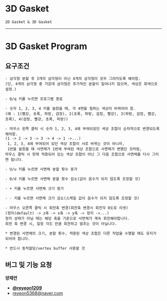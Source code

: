 # 3D Gasket

```
2D Gasket & 3D Gasket
```

* * *

# 3D Gasket Program

## 요구조건
```
- 삼각형 분할 후 3개의 삼각형이 아닌 4개의 삼각형이 모두 그려지도록 해야함.
(단, 4개의 삼각형 중 가운데 삼각형은 추가적인 분할이 일어나지 않으며, 색상은 회색으로 설정.)

- Q/q 키를 누르면 프로그램 종료

- 숫자 1, 2, 3, 4 키를 눌렀을 때, 각 4면을 칠하는 색상이 바뀌어야 함.
(예 : 1(빨강, 초록, 파랑, 검정), 2(초록, 파랑, 검정, 빨강), 3(파랑, 검정, 빨강, 초록), 4(검정, 빨강, 초록, 파랑))

- 마우스 왼쪽 클릭 시 숫자 1, 2, 3, 4에 부여되었던 색상 조합이 순차적으로 변경되도록 해야함.
(1 -> 2 -> 3 -> 3 -> 4 -> 1 ->...)
 1, 2, 3, 4에 부여되어 있던 색상 조합이 서로 바뀌는 것이 아니라,
 1번을 눌렀을 때 사면체가 1번에 부여된 색상 조합으로 사면체가 변했던 것처럼,
마우스 클릭 시 현재 적용되어 있는 색상 조합이 아닌 그 다음 조합으로 사면체를 다시 그리면 됩니다.

- U/u 키를 누르면 사면체 분할 횟수 증가

- D/d 키를 누르면 사면체 분할 횟수 감소(값이 음수가 되지 않도록 조정할 것)

- + 키를 누르면 사면체 크기 증가

- - 키를 누르면 사면체 크기 감소(스케일 값이 음수가 되지 않도록 조정할 것)

- 마우스 오른쪽 클릭 시 회전축 변경(회전축 변경시 회전각 0도로 리셋)
(정지(default) -> z축 -> x축 -> y축 -> 정지 ->...)
정지 상태가 아닐 때는 해당 축을 기준으로 사면체가 계속 회전해야합니다.
회전 축 변경 시, 일정 각도 만큼 회전하고 멈추는 것이 아닙니다.

* 변경된 사면체의 크기, 분할 횟수, 적용된 색상 조합은 다른 작업을 수행할 때도 유지가 되어야 합니다.

* 반드시 동적할당/vertex buffer 사용할 것
```

## 버그 및 기능 요청

**양재연**

- [**@reyeon1209**](https://github.com/reyeon1209)   
- <reyeon5368@naver.com>
